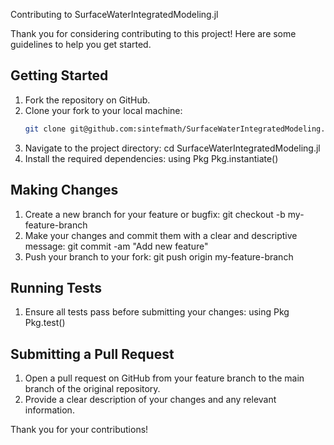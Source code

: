 Contributing to SurfaceWaterIntegratedModeling.jl

Thank you for considering contributing to this project! Here are some guidelines to help you get started.

## Getting Started

1. Fork the repository on GitHub.
2. Clone your fork to your local machine:
   ```sh
   git clone git@github.com:sintefmath/SurfaceWaterIntegratedModeling.jl.git
3. Navigate to the project directory:
   cd SurfaceWaterIntegratedModeling.jl
4. Install the required dependencies:
   using Pkg
   Pkg.instantiate()

## Making Changes

1. Create a new branch for your feature or bugfix:
   git checkout -b my-feature-branch
2. Make your changes and commit them with a clear and descriptive message:
   git commit -am "Add new feature"
3. Push your branch to your fork:
   git push origin my-feature-branch

## Running Tests

1. Ensure all tests pass before submitting your changes:
   using Pkg
   Pkg.test()

## Submitting a Pull Request

1. Open a pull request on GitHub from your feature branch to the main branch of the original repository.
2. Provide a clear description of your changes and any relevant information.

Thank you for your contributions!
